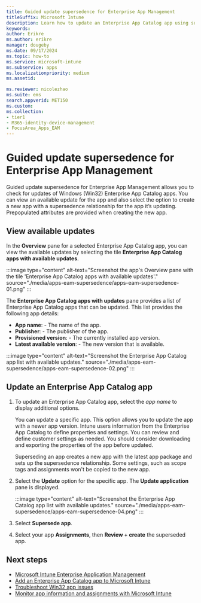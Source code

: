 ```yaml
---
title: Guided update supersedence for Enterprise App Management 
titleSuffix: Microsoft Intune
description: Learn how to update an Enterprise App Catalog app using supersedence with Microsoft Intune. 
keywords:
author: Erikre
ms.author: erikre
manager: dougeby
ms.date: 09/17/2024
ms.topic: how-to
ms.service: microsoft-intune
ms.subservice: apps
ms.localizationpriority: medium
ms.assetid: 

ms.reviewer: nicolezhao
ms.suite: ems
search.appverid: MET150
ms.custom: 
ms.collection:
- tier1
- M365-identity-device-management
- FocusArea_Apps_EAM
---
```


# Guided update supersedence for Enterprise App Management

Guided update supersedence for Enterprise App Management allows you to check for updates of Windows (Win32) Enterprise App Catalog apps. You can view an available update for the app and also select the option to create a new app with a supersedence relationship for the app it’s updating. Prepopulated attributes are provided when creating the new app.

## View available updates

In the **Overview** pane for a selected Enterprise App Catalog app, you can view the available updates by selecting the tile **Enterprise App Catalog apps with available updates**.

:::image type="content" alt-text="Screenshot the app's Overview pane with the tile 'Enterprise App Catalog apps with available updates'." source="./media/apps-eam-supersedence/apps-eam-supersedence-01.png" :::

The **Enterprise App Catalog apps with updates** pane provides a list of Enterprise App Catalog apps that can be updated. This list provides the following app details:
- **App name**: - The name of the app.
- **Publisher**: - The publisher of the app.
- **Provisioned version**: - The currently installed app version.
- **Latest available version**: - The new version that is available.

:::image type="content" alt-text="Screenshot the Enterprise App Catalog app list with available updates." source="./media/apps-eam-supersedence/apps-eam-supersedence-02.png" :::

## Update an Enterprise App Catalog app

1. To update an Enterprise App Catalog app, select the *app name* to display additional options.

    You can update a specific app. This option allows you to update the app with a newer app version. Intune users information from the Enterprise App Catalog to define properties and settings. You can review and define customer settings as needed. You should consider downloading and exporting the properties of the app before updated.

    Superseding an app creates a new app with the latest app package and sets up the supersedence relationship. Some settings, such as scope tags and assignments won't be copied to the new app.

2. Select the **Update** option for the specific app. 
   The **Update application** pane is displayed.

    :::image type="content" alt-text="Screenshot the Enterprise App Catalog app list with available updates." source="./media/apps-eam-supersedence/apps-eam-supersedence-04.png" :::

3. Select **Supersede app**.

4. Select your app **Assignments**, then **Review + create** the superseded app.

## Next steps

- [Microsoft Intune Enterprise Application Management](../apps/apps-enterprise-app-management.md)
- [Add an Enterprise App Catalog app to Microsoft Intune](../apps/apps-add-enterprise-app.md)
- [Troubleshoot Win32 app issues](apps-win32-troubleshoot.md)
- [Monitor app information and assignments with Microsoft Intune](apps-monitor.md)
